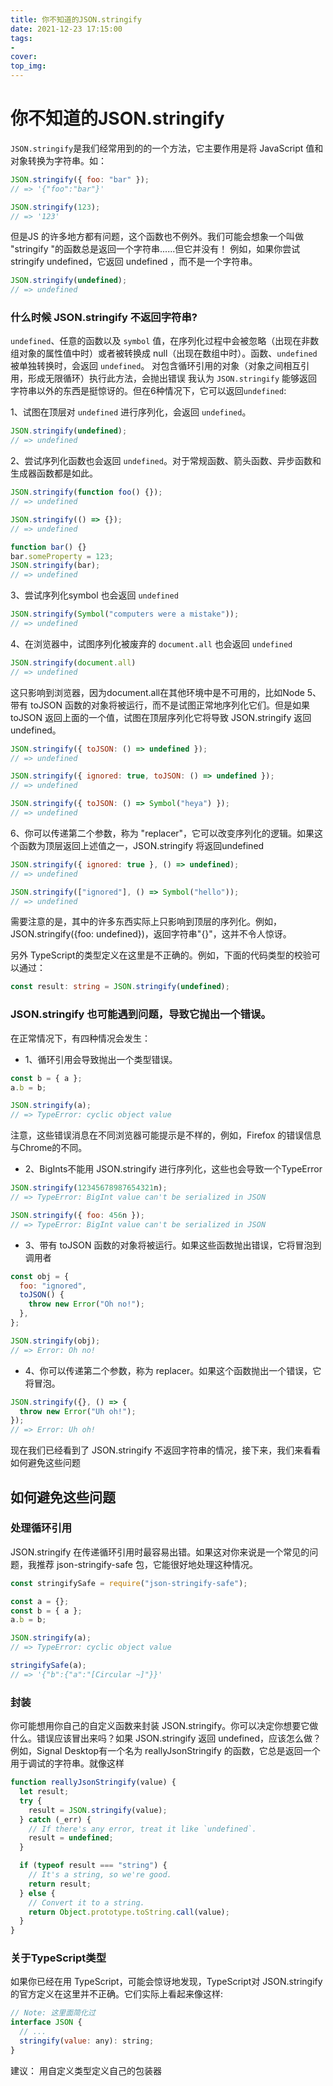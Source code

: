 ```yaml
---
title: 你不知道的JSON.stringify
date: 2021-12-23 17:15:00
tags:
- 
cover: 
top_img: 
---
```


# 你不知道的JSON.stringify
`JSON.stringify`是我们经常用到的的一个方法，它主要作用是将 JavaScript 值和对象转换为字符串。如：
```js
JSON.stringify({ foo: "bar" });
// => '{"foo":"bar"}'

JSON.stringify(123);
// => '123'
```

但是JS 的许多地方都有问题，这个函数也不例外。我们可能会想象一个叫做 "stringify "的函数总是返回一个字符串......但它并没有！
例如，如果你尝试 stringify undefined，它返回 undefined ，而不是一个字符串。
```js
JSON.stringify(undefined);
// => undefined
```

### 什么时候 JSON.stringify 不返回字符串?
`undefined`、任意的函数以及 `symbol` 值，在序列化过程中会被忽略（出现在非数组对象的属性值中时）或者被转换成 null（出现在数组中时）。函数、`undefined` 被单独转换时，会返回 `undefined`。
对包含循环引用的对象（对象之间相互引用，形成无限循环）执行此方法，会抛出错误
我认为 `JSON.stringify` 能够返回字符串以外的东西是挺惊讶的。但在6种情况下，它可以返回`undefined`:

1、试图在顶层对 `undefined` 进行序列化，会返回 `undefined`。
```js
JSON.stringify(undefined);
// => undefined
```
2、尝试序列化函数也会返回 `undefined`。对于常规函数、箭头函数、异步函数和生成器函数都是如此。
```js
JSON.stringify(function foo() {});
// => undefined

JSON.stringify(() => {});
// => undefined

function bar() {}
bar.someProperty = 123;
JSON.stringify(bar);
// => undefined

```
3、尝试序列化symbol 也会返回 `undefined`
```js
JSON.stringify(Symbol("computers were a mistake"));
// => undefined

```
4、在浏览器中，试图序列化被废弃的 `document.all` 也会返回 `undefined`
```js
JSON.stringify(document.all)
// => undefined

```
这只影响到浏览器，因为document.all在其他环境中是不可用的，比如Node
5、带有 toJSON 函数的对象将被运行，而不是试图正常地序列化它们。但是如果 toJSON 返回上面的一个值，试图在顶层序列化它将导致 JSON.stringify 返回undefined。
```js
JSON.stringify({ toJSON: () => undefined });
// => undefined

JSON.stringify({ ignored: true, toJSON: () => undefined });
// => undefined

JSON.stringify({ toJSON: () => Symbol("heya") });
// => undefined

```
6、你可以传递第二个参数，称为 "replacer"，它可以改变序列化的逻辑。如果这个函数为顶层返回上述值之一，JSON.stringify 将返回undefined
```js
JSON.stringify({ ignored: true }, () => undefined);
// => undefined

JSON.stringify(["ignored"], () => Symbol("hello"));
// => undefined

```
需要注意的是，其中的许多东西实际上只影响到顶层的序列化。例如，JSON.stringify({foo: undefined})，返回字符串"{}"，这并不令人惊讶。

另外 TypeScript的类型定义在这里是不正确的。例如，下面的代码类型的校验可以通过：
```ts
const result: string = JSON.stringify(undefined);
```

### JSON.stringify 也可能遇到问题，导致它抛出一个错误。
在正常情况下，有四种情况会发生：
- 1、循环引用会导致抛出一个类型错误。
```js
const b = { a };
a.b = b;

JSON.stringify(a);
// => TypeError: cyclic object value

```
注意，这些错误消息在不同浏览器可能提示是不样的，例如，Firefox 的错误信息与Chrome的不同。
- 2、BigInts不能用 JSON.stringify 进行序列化，这些也会导致一个TypeError
```js
JSON.stringify(12345678987654321n);
// => TypeError: BigInt value can't be serialized in JSON

JSON.stringify({ foo: 456n });
// => TypeError: BigInt value can't be serialized in JSON
```
- 3、带有 toJSON 函数的对象将被运行。如果这些函数抛出错误，它将冒泡到调用者
```js
const obj = {
  foo: "ignored",
  toJSON() {
    throw new Error("Oh no!");
  },
};

JSON.stringify(obj);
// => Error: Oh no!

```
- 4、你可以传递第二个参数，称为 replacer。如果这个函数抛出一个错误，它将冒泡。
```js
JSON.stringify({}, () => {
  throw new Error("Uh oh!");
});
// => Error: Uh oh!
```
现在我们已经看到了 JSON.stringify 不返回字符串的情况，接下来，我们来看看如何避免这些问题

## 如何避免这些问题
### 处理循环引用
JSON.stringify 在传递循环引用时最容易出错。如果这对你来说是一个常见的问题，我推荐 json-stringify-safe 包，它能很好地处理这种情况。
```js
const stringifySafe = require("json-stringify-safe");

const a = {};
const b = { a };
a.b = b;

JSON.stringify(a);
// => TypeError: cyclic object value

stringifySafe(a);
// => '{"b":{"a":"[Circular ~]"}}'

```
### 封装
你可能想用你自己的自定义函数来封装 JSON.stringify。你可以决定你想要它做什么。错误应该冒出来吗？如果 JSON.stringify 返回 undefined，应该怎么做？
例如，Signal Desktop有一个名为 reallyJsonStringify 的函数，它总是返回一个用于调试的字符串。就像这样
```js
function reallyJsonStringify(value) {
  let result;
  try {
    result = JSON.stringify(value);
  } catch (_err) {
    // If there's any error, treat it like `undefined`.
    result = undefined;
  }

  if (typeof result === "string") {
    // It's a string, so we're good.
    return result;
  } else {
    // Convert it to a string.
    return Object.prototype.toString.call(value);
  }
}
```
### 关于TypeScript类型
如果你已经在用 TypeScript，可能会惊讶地发现，TypeScript对 JSON.stringify的官方定义在这里并不正确。它们实际上看起来像这样:
```js
// Note: 这里面简化过
interface JSON {
  // ...
  stringify(value: any): string;
}

```
建议： 用自定义类型定义自己的包装器
